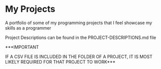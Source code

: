 # My Projects
A portfolio of some of my programming projects that I feel showcase my skills as a programmer

Project Descriptions can be found in the PROJECT-DESCRIPTIONS.md file

***IMPORTANT

IF A CSV FILE IS INCLUDED IN THE FOLDER OF A PROJECT, IT IS MOST LIKELY REQUIRED FOR THAT PROJECT TO WORK***
